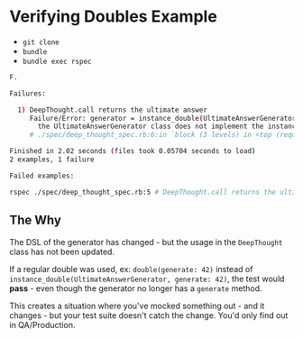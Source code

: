 # Verifying Doubles Example

- `git clone`
- `bundle`
- `bundle exec rspec`

```sh
F.

Failures:

  1) DeepThought.call returns the ultimate answer
     Failure/Error: generator = instance_double(UltimateAnswerGenerator, generate: 42)
       the UltimateAnswerGenerator class does not implement the instance method: generate
     # ./spec/deep_thought_spec.rb:6:in `block (3 levels) in <top (required)>'

Finished in 2.02 seconds (files took 0.05704 seconds to load)
2 examples, 1 failure

Failed examples:

rspec ./spec/deep_thought_spec.rb:5 # DeepThought.call returns the ultimate answer
```

## The Why

The DSL of the generator has changed - but the usage in the `DeepThought` class has not been updated.

If a regular double was used, ex: `double(generate: 42)` instead of `instance_double(UltimateAnswerGenerator, generate: 42)`, the test would **pass** - even though the generator no longer has a `generate` method.

This creates a situation where you've mocked something out - and it changes - but your test suite doesn't catch the change. You'd only find out in QA/Production.
